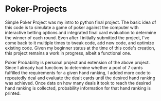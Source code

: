 # Poker-Projects

Simple Poker Project was my intro to python final project. 
The basic idea of this code is to simulate a game of poker against the computer with interactive betting options and integrated final card evaluation to determine the winner of each round.
Even after I initially submitted the project, I've come back to it multiple times to tweak code, add new code, and optimize existing code.
Given my beginner status at the time of this code's creation, this project remains a work in progress, albeit a functional one. 

Poker Probability is personal project and extension of the above project.
Since I already had functions to determine whether a pool of 7 cards fulfilled the requirements for a given hand ranking, I added more code to repeatedly deal and evaluate the dealt cards until the desired hand ranking was achieved. 
Once data on how many deals it took to reach the desired hand ranking is collected, probability information for that hand ranking is printed.

